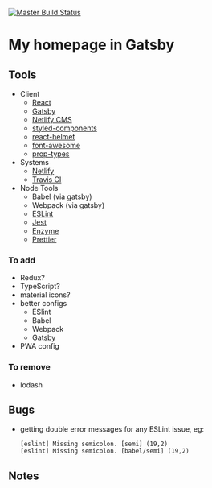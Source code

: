 [![Master Build Status](https://travis-ci.com/miloofcroton/gatsby-homepage.svg?branch=master)](https://travis-ci.com/miloofcroton/)

# My homepage in Gatsby

## Tools

- Client
  - [React](https://reactjs.org/docs/)
  - [Gatsby](https://www.gatsbyjs.org/docs/)
  - [Netlify CMS](https://www.netlifycms.org/)
  - [styled-components](https://www.styled-components.com/docs/)
  - [react-helmet](https://github.com/nfl/react-helmet)
  - [font-awesome](https://github.com/FortAwesome/Font-Awesome)
  - [prop-types](https://github.com/facebook/prop-types)
- Systems
  - [Netlify](https://www.netlify.com/docs/)
  - [Travis CI](https://travis-ci.com/)
- Node Tools
  - Babel (via gatsby)
  - Webpack (via gatsby)
  - [ESLint](https://eslint.org/docs)
  - [Jest](https://jestjs.io/docs/)
  - [Enzyme](https://airbnb.io/enzyme/docs/api/)
  - [Prettier](https://prettier.io/docs/)

### To add

  - Redux?
  - TypeScript?
  - material icons?
  - better configs
    - ESlint
    - Babel
    - Webpack
    - Gatsby
  - PWA config

### To remove

- lodash

## Bugs

- getting double error messages for any ESLint issue, eg:
  ```
  [eslint] Missing semicolon. [semi] (19,2)
  [eslint] Missing semicolon. [babel/semi] (19,2)
  ```

## Notes
